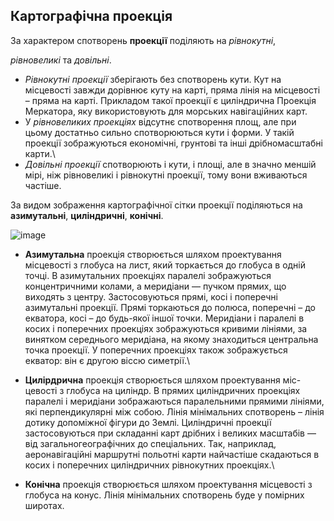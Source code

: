 Картографічна проекція
----------------------


За характером спотворень **проекції** поділяють на *рівнокутні*,

*рівновеликі* та *довільні*.

* *Рівнокутні проекції* зберігають без спотворень кути. Кут на
місцевості завжди дорівнює куту на карті, пряма лінія на місцевості –
пряма на карті. Прикладом такої проекції є циліндрична Проекція
Меркатора, яку використовують для морських навігаційних карт.
* У *рівновеликих проекціях* відсутнє спотворення площ, але при
цьому достатньо сильно спотворюються кути і форми. У такій проекції
зображуються економічні, грунтові та інші дрібномасштабні карти.\
* *Довільні проекції* спотворюють і кути, і площі, але в значно
меншій мірі, ніж рівновеликі і рівнокутні проекції, тому вони вживаються
частіше.

За видом зображення картографічної сітки проекції поділяються на
**азимутальні**, **циліндричні**, **конічні**.

![image](pic4)

-   **Азимутальна** проекція створюється шляхом проектування місцевості
    з глобуса на лист, який торкається до глобуса в одній точці. В
    азимутальних проекціях паралелі зображуються концентричними колами,
    а меридіани — пучком прямих, що виходять з центру. Застосовуються
    прямі, косі і поперечні азимутальні проекції. Прямі торкаються до
    полюса, поперечні – до екватора, косі – до будь-якої іншої точки.
    Меридіани і паралелі в косих і поперечних проекціях зображуються
    кривими лініями, за винятком середнього меридіана, на якому
    знаходиться центральна точка проекції. У поперечних проекціях також
    зображується екватор: він є другою віссю симетрії.\

-   **Цилірдрична** проекція створюється шляхом проектування міс-цевості
    з глобуса на циліндр. В прямих циліндричних проекціях паралелі і
    меридіани зображаються паралельними прямими лініями, які
    перпендикулярні між собою. Лінія мінімальних спотворень – лінія
    дотику допоміжної фігури до Землі. Циліндричні проекції
    застосовуються при складанні карт дрібних і великих масштабів — від
    загальногеографічних до спеціальних. Так, наприклад, аеронавігаційні
    маршрутні польотні карти найчастіше скадаються в косих і поперечних
    циліндричних рівнокутних проекціях.\

-   **Конічна** проекція створюється шляхом проектування місцевості з
    глобуса на конус. Лінія мінімальних спотворень буде у
    помірних широтах.